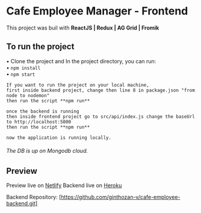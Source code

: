 # Cafe Employee Manager - Frontend
This project was buil with **ReactJS | Redux | AG Grid | Fromik**

## To run the project

• Clone the project and In the project directory, you can run: <br />
• `npm install` <br />
• `npm start`

```
If you want to run the project on your local machine, 
first inside backend project, change then line 8 in package.json "from node to nodemon"
then run the script **npm run**

once the backend is running
then inside frontend project go to src/api/index.js change the baseUrl to http://localhost:5000
then run the script **npm run**

now the application is running locally.
```
###### The DB is up on Mongodb cloud.

## Preview

Preview live on [Netlify](https://calculate-everything.netlify.app/)
Backend live on [Heroku](https://cafe-employee.herokuapp.com/)

Backend Repository: [https://github.com/ginthozan-v/cafe-employee-backend.git]
